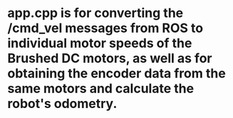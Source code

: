 # app.cpp is for converting the /cmd_vel messages from ROS to individual motor speeds of the Brushed DC motors, as well as for obtaining the encoder data from the same motors and calculate the robot's odometry.